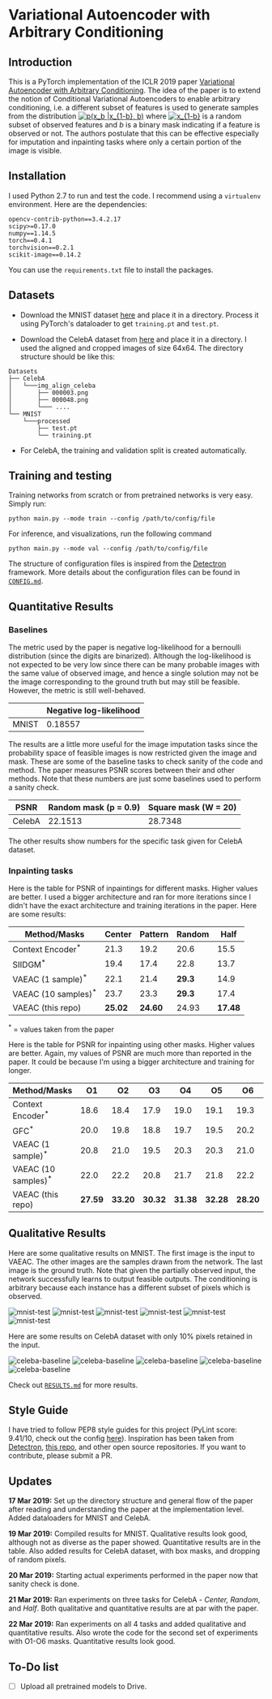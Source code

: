 # Variational Autoencoder with Arbitrary Conditioning

## Introduction
This is a PyTorch implementation of the ICLR 2019 paper [Variational Autoencoder with Arbitrary Conditioning](https://openreview.net/forum?id=SyxtJh0qYm). The idea of the paper is to extend the notion of Conditional Variational Autoencoders to enable arbitrary conditioning, i.e. a different subset of features is used to generate samples from the distribution <a href="https://www.codecogs.com/eqnedit.php?latex=p(x_b&space;|&space;x_{1-b},&space;b)" target="_blank"><img src="https://latex.codecogs.com/gif.latex?p(x_b&space;|&space;x_{1-b},&space;b)" title="p(x_b |x_{1-b}, b)" /></a> where <a href="https://www.codecogs.com/eqnedit.php?latex=x_{1-b}" target="_blank"><img src="https://latex.codecogs.com/gif.latex?x_{1-b}" title="x_{1-b}" /></a> is a random subset of observed features and _b_ is a binary mask indicating if a feature is observed or not. The authors postulate that this can be effective especially for imputation and inpainting tasks where only a certain portion of the image is visible.


## Installation
I used Python 2.7 to run and test the code. I recommend using a `virtualenv` environment. Here are the dependencies:
```
opencv-contrib-python==3.4.2.17
scipy>=0.17.0
numpy==1.14.5
torch==0.4.1
torchvision==0.2.1
scikit-image==0.14.2
```
You can use the `requirements.txt` file to install the packages.


## Datasets
- Download the MNIST dataset [here](http://yann.lecun.com/exdb/mnist/) and place it in a directory. Process it using PyTorch's dataloader to get `training.pt` and `test.pt`.

- Download the CelebA dataset from [here](http://mmlab.ie.cuhk.edu.hk/projects/CelebA.html) and place it in a directory. I used the aligned and cropped images of size 64x64. The directory structure should be like this:

```
Datasets
├── CelebA
│   └───img_align_celeba
│   	├── 000003.png
│       ├── 000048.png
│       └─── ....
└── MNIST
	└───processed
	    ├── test.pt
	    └── training.pt
```
- For CelebA, the training and validation split is created automatically.


## Training and testing
Training networks from scratch or from pretrained networks is very easy. Simply run:
```
python main.py --mode train --config /path/to/config/file
```
For inference, and visualizations, run the following command
```
python main.py --mode val --config /path/to/config/file
```
The structure of configuration files is inspired from the [Detectron](https://github.com/facebookresearch/Detectron) framework. More details about the configuration files can be found in [`CONFIG.md`](https://github.com/rohitrango/ICLR-challenge/blob/master/CONFIG.md).


## Quantitative Results

### Baselines
The metric used by the paper is negative log-likelihood for a bernoulli distribution (since the digits are binarized). Although the log-likelihood is not expected to be very low since there can be many probable images with the same value of observed image, and hence a single solution may not be the image corresponding to the ground truth but may still be feasible. However, the metric is still well-behaved.

|		| Negative log-likelihood | 
|-------|-------------------------|
|MNIST	| 0.18557				  |

The results are a little more useful for the image imputation tasks since the probability space of feasible images is now restricted given the image and mask. These are some of the baseline tasks to check sanity of the code and method. The paper measures PSNR scores between their and other methods. Note that these numbers are just some baselines used to perform a sanity check.


| PSNR   | Random mask (p = 0.9)	 | Square mask (W = 20)  |
|--------|---------------------------|-----------------------|
| CelebA | 		22.1513				 | 		28.7348			 |	  

The other results show numbers for the specific task given for CelebA dataset.

### Inpainting tasks
Here is the table for PSNR of inpaintings for different masks. Higher values are better. I used a bigger architecture and ran for more iterations since I didn't have the exact architecture and training iterations in the paper. Here are some results:

| Method/Masks        			 | Center 		| Pattern 	| Random 	| Half  	|
|--------------------------------|--------------|-----------|-----------|-----------|
| Context Encoder<sup>*</sup>    | 21.3   		| 19.2    	| 20.6   	| 15.5  	|
| SIIDGM<sup>*</sup>  	      	 | 19.4   		| 17.4    	| 22.8   	| 13.7  	|
| VAEAC (1 sample)<sup>*</sup>   | 22.1  		| 21.4    	| **29.3**  | 14.9  	|
| VAEAC (10 samples)<sup>*</sup> | 23.7   		| 23.3    	| **29.3**  | 17.4  	|
| VAEAC (this repo)   			 | **25.02**  	| **24.60** | 24.93  	| **17.48** |

<sup>*</sup> = values taken from the paper


Here is the table for PSNR for inpainting using other masks. Higher values are better. Again, my values of PSNR are much more than reported in the paper. It could be because I'm using a bigger architecture and training for longer.

| Method/Masks        			 | O1 			| O2 		| O3 		| O4	  	| O5	  	| O6 		|
|--------------------------------|--------------|-----------|-----------|-----------|-----------|-----------|
| Context Encoder<sup>*</sup>    | 18.6   		| 18.4    	| 17.9  	| 19.0  	| 19.1		| 19.3		|
| GFC<sup>*</sup>  	      	 	 | 20.0   		| 19.8    	| 18.8  	| 19.7  	| 19.5		| 20.2		|
| VAEAC (1 sample)<sup>*</sup>   | 20.8  		| 21.0    	| 19.5  	| 20.3  	| 20.3		| 21.0		|
| VAEAC (10 samples)<sup>*</sup> | 22.0   		| 22.2    	| 20.8  	| 21.7  	| 21.8 		| 22.2		|
| VAEAC (this repo)   			 | **27.59**	| **33.20** | **30.32** | **31.38** | **32.28** | **28.20** |


## Qualitative Results
Here are some qualitative results on MNIST. The first image is the input to VAEAC. The other images are the samples drawn from the network. The last image is the ground truth. Note that given the partially observed input, the network successfully learns to output feasible outputs. The conditioning is arbitrary because each instance has a different subset of pixels which is observed. 

![mnist-test](https://github.com/rohitrango/ICLR-challenge/blob/master/images/MNIST/0.png)
![mnist-test](https://github.com/rohitrango/ICLR-challenge/blob/master/images/MNIST/1.png)
![mnist-test](https://github.com/rohitrango/ICLR-challenge/blob/master/images/MNIST/2.png)
![mnist-test](https://github.com/rohitrango/ICLR-challenge/blob/master/images/MNIST/3.png)
![mnist-test](https://github.com/rohitrango/ICLR-challenge/blob/master/images/MNIST/4.png)
![mnist-test](https://github.com/rohitrango/ICLR-challenge/blob/master/images/MNIST/5.png)

Here are some results on CelebA dataset with only 10% pixels retained in the input.

![celeba-baseline](https://github.com/rohitrango/ICLR-challenge/blob/master/images/celebA_random_baseline/0.png)
![celeba-baseline](https://github.com/rohitrango/ICLR-challenge/blob/master/images/celebA_random_baseline/1.png)
![celeba-baseline](https://github.com/rohitrango/ICLR-challenge/blob/master/images/celebA_random_baseline/2.png)
![celeba-baseline](https://github.com/rohitrango/ICLR-challenge/blob/master/images/celebA_random_baseline/3.png)
![celeba-baseline](https://github.com/rohitrango/ICLR-challenge/blob/master/images/celebA_random_baseline/8.png)

Check out [`RESULTS.md`](https://github.com/rohitrango/ICLR-challenge/blob/master/RESULTS.md) for more results.


## Style Guide
I have tried to follow PEP8 style guides for this project (PyLint score: 9.41/10, check out the config [here](https://github.com/rohitrango/ICLR-challenge/blob/master/.pylintrc)). Inspiration has been taken from [Detectron](https://github.com/facebookresearch/Detectron), [this repo](https://github.com/ms-sharma/Adversarial-Semisupervised-Semantic-Segmentation), and other open source repositories. If you want to contribute, please submit a PR.

## Updates
**17 Mar 2019:** Set up the directory structure and general flow of the paper after reading and understanding the paper at the implementation level. Added dataloaders for MNIST and CelebA.

**19 Mar 2019:** Compiled results for MNIST. Qualitative results look good, although not as diverse as the paper showed. Quantitative results are in the table. Also added results for CelebA dataset, with box masks, and dropping of random pixels.

**20 Mar 2019:** Starting actual experiments performed in the paper now that sanity check is done.

**21 Mar 2019:** Ran experiments on three tasks for CelebA - *Center, Random*, and *Half*. Both qualitative and quantitative results are at par with the paper. 

**22 Mar 2019:** Ran experiments on all 4 tasks and added qualitative and quantitative results. Also wrote the code for the second set of experiments with O1-O6 masks. Quantitative results look good.


## To-Do list
- [ ] Upload all pretrained models to Drive.
